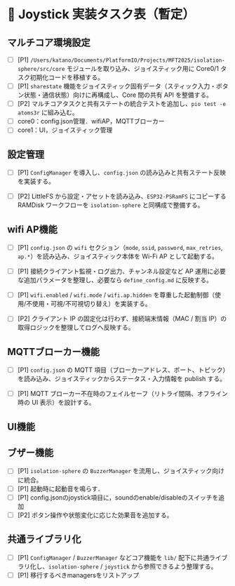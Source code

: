 # 📝 Joystick 実装タスク表（暫定）

## マルチコア環境設定
- [ ] [P1] `/Users/katano/Documents/PlatformIO/Projects/MFT2025/isolation-sphere/src/core` モジュールを取り込み、ジョイスティック用に Core0/1 タスク初期化コードを移植する。
- [ ] [P1] `sharestate` 機能をジョイスティック固有データ（スティック入力・ボタン状態・通信状態）向けに再構成し、Core 間の共有 API を整備する。
- [ ] [P2] マルチコアタスクと共有ステートの統合テストを追加し、`pio test -e atoms3r` に組み込む。
- [ ] core0：config.json管理．wifiAP，MQTTブローカー
- [ ] core1：UI，ジョイスティック管理

## 設定管理
- [ ] [P1] `ConfigManager` を導入し、`config.json` の読み込みと共有ステート反映を実装する。
- [ ] [P2] LittleFS から設定・アセットを読み込み、`ESP32-PSRamFS` にコピーする RAMDisk ワークフローを `isolation-sphere` と同構成で整備する。



## wifi AP機能
- [ ] [P1] `config.json` の `wifi` セクション（`mode`, `ssid`, `password`, `max_retries`, `ap.*`）を読み込み、ジョイスティック本体を Wi-Fi AP として起動する。
- [ ] [P1] 接続クライアント監視・ログ出力、チャンネル設定など AP 運用に必要な追加パラメータを整理し、必要なら `define_config.md` に反映する。
- [ ] [P1] `wifi.enabled` / `wifi.mode` / `wifi.ap.hidden` を尊重した起動制御（使用/不使用・可視/不可視切り替え）を実装する。
- [ ] [P2] クライアント IP の固定化は行わず、接続端末情報（MAC / 割当 IP）の取得ロジックを整理してログへ反映する。


## MQTTブローカー機能
- [ ] [P1] `config.json` の MQTT 項目（ブローカーアドレス、ポート、トピック）を読み込み、ジョイスティックからステータス・入力情報を publish する。
- [ ] [P1] MQTT ブローカー不在時のフェイルセーフ（リトライ間隔、オフライン時の UI 表示）を設計する。


## UI機能

## ブザー機能
- [ ] [P1] `isolation-sphere` の `BuzzerManager` を流用し、ジョイスティック向けに統合。
- [ ] [P1] 起動時に起動音を鳴らす．
- [ ] [P1] config.jsonのjoystick項目に，soundのenable/disableのスイッチを追加
- [ ] [P2] ボタン操作や状態変化に応じた効果音を追加する。

## 共通ライブラリ化
- [ ] [P1] `ConfigManager` / `BuzzerManager` などコア機能を `lib/` 配下に共通ライブラリ化し、`isolation-sphere` / `joystick` から参照できるよう整理する。
- [ ] [P1] 移行するべきmanagersをリストアップ
